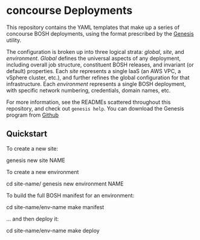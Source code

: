 concourse Deployments
==============================

This repository contains the YAML templates that make up a series of
concourse BOSH deployments, using the format prescribed by the
[Genesis][1] utility.

The configuration is broken up into three logical strata: _global_,
_site_, and _environment_.  _Global_ defines the universal aspects of any
deployment, including overall job structure, constituent BOSH releases,
and invariant (or default) properties.  Each _site_ represents a single
IaaS (an AWS VPC, a vSphere cluster, etc.), and further refines the global
configuration for that infrastructure.  Each _environment_ represents a
single BOSH deployment, with specific network numbering, credentials,
domain names, etc.

For more information, see the READMEs scattered throughout this repository,
and check out `genesis help`.  You can download the Genesis program from
[Github][1]

Quickstart
----------

To create a new site:

  genesis new site NAME

To create a new environment

  cd site-name/
  genesis new environment NAME

To build the full BOSH manifest for an environment:

  cd site-name/env-name
  make manifest

... and then deploy it:

  cd site-name/env-name
  make deploy




[1]: https://github.com/starkandwayne/genesis
